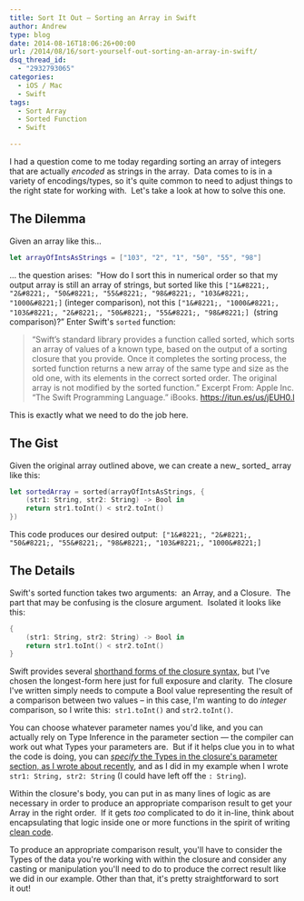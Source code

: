 ```yaml
---
title: Sort It Out – Sorting an Array in Swift
author: Andrew
type: blog
date: 2014-08-16T18:06:26+00:00
url: /2014/08/16/sort-yourself-out-sorting-an-array-in-swift/
dsq_thread_id:
  - "2932793065"
categories:
  - iOS / Mac
  - Swift
tags:
  - Sort Array
  - Sorted Function
  - Swift

---
```

I had a question come to me today&nbsp;regarding sorting an array of integers that are actually&nbsp;_encoded_ as strings in the array. &nbsp;Data comes to is in a variety of encodings/types, so it's quite common to need to adjust things to the right state for working with. &nbsp;Let's take a look at how to solve this one.

## The Dilemma

Given an array like this&#8230;

```swift
let arrayOfIntsAsStrings = ["103", "2", "1", "50", "55", "98"]
```

&#8230; the question arises: &nbsp;"How do I sort this in numerical order so that my output array is still an array of strings, but sorted like this&nbsp;`["1&#8221;, "2&#8221;, "50&#8221;, "55&#8221;, "98&#8221;, "103&#8221;, "1000&#8221;]` (integer comparison), not this `["1&#8221;, "1000&#8221;, "103&#8221;, "2&#8221;, "50&#8221;, "55&#8221;, "98&#8221;]`&nbsp;&nbsp;(string comparison)?&#8221; Enter Swift's `sorted`&nbsp;function:

> “Swift’s standard library provides a function called sorted, which sorts an array of values of a known type, based on the output of a sorting closure that you provide. Once it completes the sorting process, the sorted function returns a new array of the same type and size as the old one, with its elements in the correct sorted order. The original array is not modified by the sorted function.” Excerpt From: Apple Inc. “The Swift Programming Language.” iBooks. <a title="Swift iBook" href="https://itun.es/us/jEUH0.l" target="_blank">https://itun.es/us/jEUH0.l</a>

This is exactly what we need to do the job here.

## The Gist

Given the original array outlined above, we can create a new_&nbsp;sorted_ array like this:

```swift
let sortedArray = sorted(arrayOfIntsAsStrings, {
    (str1: String, str2: String) -> Bool in
    return str1.toInt() < str2.toInt()
})
```

This code produces our desired output: &nbsp;`["1&#8221;, "2&#8221;, "50&#8221;, "55&#8221;, "98&#8221;, "103&#8221;, "1000&#8221;]`

## The&nbsp;Details

Swift's&nbsp;sorted function takes two arguments: &nbsp;an Array, and a Closure. &nbsp;The part that may be confusing is the closure argument. &nbsp;Isolated it looks like this:

```swift
{
    (str1: String, str2: String) -> Bool in
    return str1.toInt() < str2.toInt()
}
```

Swift&nbsp;provides several <a title="Apple Developer Documentation - Swift Closures" href="https://developer.apple.com/library/prerelease/mac/documentation/Swift/Conceptual/Swift_Programming_Language/Closures.html" target="_blank">shorthand forms of the closure syntax</a>, but I've chosen the longest-form here just for full exposure and clarity. &nbsp;The closure I've written simply needs to compute a&nbsp;Bool value representing the result of a comparison between two values&nbsp;– in this case, I'm wanting to do _integer_ comparison, so I write this: &nbsp;`str1.toInt()`&nbsp;and `str2.toInt()`.

You can choose whatever parameter names you'd like, and you can actually&nbsp;rely on Type Inference in the parameter section&nbsp;&#8212; the compiler can work out what Types your parameters are. &nbsp;But if it helps clue you in to what the code is doing, you can <a title="Clean Coding in Swift – Type Inference" href="http://www.andrewcbancroft.com/2014/08/12/clean-coding-in-swift-type-inference/" target="_blank"><em>specify</em> the Types in the closure's parameter section, as I wrote about recently</a>, and as I did in my example when I wrote `str1: String, str2: String`&nbsp;(I could have left off the `: String`).

Within the closure's body, you can put in as many lines of logic as are necessary in order to produce an appropriate comparison result to get your Array in the right order. &nbsp;If it gets _too_ complicated to do it in-line, think about encapsulating that logic inside one or more functions in the spirit of writing <a title="Clean Coding in Swift – Functions" href="http://www.andrewcbancroft.com/2014/08/07/clean-coding-in-swift-functions/" target="_blank">clean code</a>.

To produce an appropriate comparison result, you'll have to consider the Types of the data you're working with within the closure and consider any casting or manipulation you'll need to do to produce the correct result like we did in our example. Other than that, it's pretty straightforward to sort it&nbsp;out!